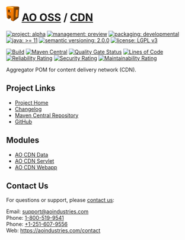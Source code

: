 # [<img src="ao-logo.png" alt="AO Logo" width="35" height="40">](https://github.com/ao-apps) [AO OSS](https://github.com/ao-apps/ao-oss) / [CDN](https://github.com/ao-apps/ao-cdn)

[![project: alpha](https://oss.aoapps.com/ao-badges/project-alpha.svg)](https://aoindustries.com/life-cycle#project-alpha)
[![management: preview](https://oss.aoapps.com/ao-badges/management-preview.svg)](https://aoindustries.com/life-cycle#management-preview)
[![packaging: developmental](https://oss.aoapps.com/ao-badges/packaging-developmental.svg)](https://aoindustries.com/life-cycle#packaging-developmental)  
[![java: &gt;= 11](https://oss.aoapps.com/ao-badges/java-11.svg)](https://docs.oracle.com/en/java/javase/11/)
[![semantic versioning: 2.0.0](https://oss.aoapps.com/ao-badges/semver-2.0.0.svg)](https://semver.org/spec/v2.0.0.html)
[![license: LGPL v3](https://oss.aoapps.com/ao-badges/license-lgpl-3.0.svg)](https://www.gnu.org/licenses/lgpl-3.0)

[![Build](https://github.com/ao-apps/ao-cdn/workflows/Build/badge.svg?branch=master)](https://github.com/ao-apps/ao-cdn/actions?query=workflow%3ABuild)
[![Maven Central](https://maven-badges.herokuapp.com/maven-central/com.aoapps/ao-cdn/badge.svg)](https://maven-badges.herokuapp.com/maven-central/com.aoapps/ao-cdn)
[![Quality Gate Status](https://sonarcloud.io/api/project_badges/measure?branch=master&project=com.aoapps%3Aao-cdn&metric=alert_status)](https://sonarcloud.io/dashboard?branch=master&id=com.aoapps%3Aao-cdn)
[![Lines of Code](https://sonarcloud.io/api/project_badges/measure?branch=master&project=com.aoapps%3Aao-cdn&metric=ncloc)](https://sonarcloud.io/component_measures?branch=master&id=com.aoapps%3Aao-cdn&metric=ncloc)  
[![Reliability Rating](https://sonarcloud.io/api/project_badges/measure?branch=master&project=com.aoapps%3Aao-cdn&metric=reliability_rating)](https://sonarcloud.io/component_measures?branch=master&id=com.aoapps%3Aao-cdn&metric=Reliability)
[![Security Rating](https://sonarcloud.io/api/project_badges/measure?branch=master&project=com.aoapps%3Aao-cdn&metric=security_rating)](https://sonarcloud.io/component_measures?branch=master&id=com.aoapps%3Aao-cdn&metric=Security)
[![Maintainability Rating](https://sonarcloud.io/api/project_badges/measure?branch=master&project=com.aoapps%3Aao-cdn&metric=sqale_rating)](https://sonarcloud.io/component_measures?branch=master&id=com.aoapps%3Aao-cdn&metric=Maintainability)

Aggregator POM for content delivery network (CDN).

## Project Links
* [Project Home](https://oss.aoapps.com/cdn/)
* [Changelog](https://oss.aoapps.com/cdn/changelog)
* [Maven Central Repository](https://central.sonatype.com/artifact/com.aoapps/ao-cdn)
* [GitHub](https://github.com/ao-apps/ao-cdn)

## Modules
* [AO CDN Data](https://github.com/ao-apps/ao-cdn-data)
* [AO CDN Servlet](https://github.com/ao-apps/ao-cdn-servlet)
* [AO CDN Webapp](https://github.com/ao-apps/ao-cdn-webapp)

## Contact Us
For questions or support, please [contact us](https://aoindustries.com/contact):

Email: [support@aoindustries.com](mailto:support@aoindustries.com)  
Phone: [1-800-519-9541](tel:1-800-519-9541)  
Phone: [+1-251-607-9556](tel:+1-251-607-9556)  
Web: https://aoindustries.com/contact

